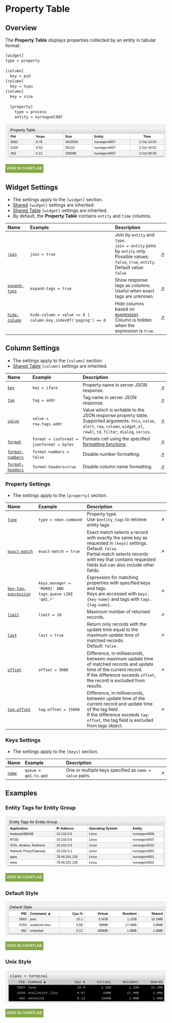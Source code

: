 # Property Table

## Overview

The **Property Table** displays properties collected by an entity in tabular format.

```ls
[widget]
type = property

[column]
  key = pid
[column]
  key = %cpu
[column]
  key = size

  [property]
    type = process
    entity = nurswgvml007
```

![](./images/property-table.png)

[![](../../images/button.png)](https://apps.axibase.com/chartlab/a0e3a687)

## Widget Settings

* The settings apply to the `[widget]` section.
* [Shared](../shared/README.md#widget-settings) `[widget]` settings are inherited.
* [Shared Table](../shared-table/README.md#widget-settings) `[widget]` settings are inherited.
* By default, the **Property Table** contains `entity` and `time` columns.

Name | Example | Description | &nbsp;
:--|:--|:--|:--
<a name="join"></a>[`join`](#join)|`join = true`|Join by `entity` and `type`.<br>`join = entity` joins by `entity` only.<br>Possible values: `false`, `true`, `entity`.<br>Default value: `false`|[↗](https://apps.axibase.com/chartlab/74da0392)|
<a name="expand-tags"></a>[`expand-tags`](#expand-tags)|`expand-tags = true`|Show response tags as columns.<br>Useful when exact tags are unknown.|[↗](https://apps.axibase.com/chartlab/35bca3ba)|
<a name="hide-column"></a>[`hide-column`](#hide-column)|`hide-column = value <= 0 \| column.key.indexOf('paging') == 0`|Hide columns based on [expression](https://axibase.com/docs/atsd/api/meta/expression.html).<br>Column is hidden when the expression is `true`.|[↗](https://apps.axibase.com/chartlab/f860126d)|

## Column Settings

* The settings apply to the `[column]` section.
* [Shared Table](../shared-table/README.md#column-settings) `[column]` settings are inherited.

Name | Example | Description | &nbsp;
:--|:--|:--|:--
<a name="key"></a>[`key`](#key)|`key = iface`|Property name in server JSON response.|[↗](https://apps.axibase.com/chartlab/a37ebd8e)|
<a name="tag"></a>[`tag`](#tag)|`tag = addr`|Tag name in server JSON response.|[↗](https://apps.axibase.com/chartlab/681f535a/7/)|
<a name="value"></a>[`value`](#value)|`value = row.tags.addr`|Value which is writable to the JSON response property table.<br>Supported arguments: `this`, `value`, `alert`, `row`, `column`, `widget`, `el`, `rowEl`, `td`, `filter`, `dialog`, `series`.|[↗](https://apps.axibase.com/chartlab/681f535a/8/)|
<a name="format"></a>[`format`](#format)|`format = isoformat = jsonformat = bytes`|Formats cell using the specified [formatting functions](../../syntax/format-settings.md).|[↗](https://apps.axibase.com/chartlab/511b2c80/2/)|
<a name="format-numbers"></a>[`format-numbers`](#format-numbers)|`format-numbers = false`|Disable number formatting.|[↗](https://apps.axibase.com/chartlab/1309a5ab)|
<a name="format-headers"></a>[`format-headers`](#format-headers)|`format-headers=true`|Disable column name formatting.|[↗](https://apps.axibase.com/chartlab/99717743/3/)|

### Property Settings

* The settings apply to the `[property]` section.

Name | Example | Description | &nbsp;
:--|:--|:--|:--
<a name="type"></a>[`type`](#type)|`type = nmon.command`|Property type.<br>Use `$entity_tags` to retrieve entity tags.|↗
<a name="exact-match"></a>[`exact-match`](#exact-match)|`exact-match = true`|Exact match selects a record with exactly the same key as requested in `[keys]` settings.<br>Default: `false`.<br>Partial match selects records with key that contains requested fields but can also include other fields.|↗
<a name="keys-tag-expression"></a>[`key-tag-expression`](#keys-manager)|`keys.manager = 'MGR01' AND tags.queue LIKE 'qm1.*'`|Expression for matching properties with specified keys and tags.<br>Keys are accessed with `keys.{key-name}` and tags with `tags.{tag-name}`.|↗
<a name="limit"></a>[`limit`](#limit)|`limit = 10`|Maximum number of returned records.|↗
<a name="last"></a>[`last`](#last)|`last = true`|Return only records with the update time equal to the maximum update time of matched records.<br>Default: `false`.|↗
<a name="offset"></a>[`offset`](#offset)|`offset = 5000`|Difference, in milliseconds, between maximum update time of matched records and update time of the current record.<br>If the difference exceeds `offset`, the record is excluded from results.|↗
<a name="tag-offset"></a>[`tag-offset`](#tag-offset)|`tag-offset = 15000`|Difference, in milliseconds, between update time of the current record and update time of the tag field.<br>If the difference exceeds `tag-offset`, the tag field is excluded from tags object.|↗

### Keys Settings

* The settings apply to the `[keys]` section.

Name | Example | Description | &nbsp;
:--|:--|:--|:--
<a name="name"></a>[`name`](#name)|`queue = qm1.to.qm3`|One or multiple keys specified as `name = value` pairs.|↗

## Examples

### Entity Tags for Entity Group

![](./images/entity-tags-for-entity-groups.png)

[![](../../images/button.png)](https://apps.axibase.com/chartlab/09255557)

### Default Style

![](./images/default-style.png)

[![](../../images/button.png)](https://apps.axibase.com/chartlab/fc06d6f0)

### Unix Style

![](./images/class-terminal.png)

[![](../../images/button.png)](https://apps.axibase.com/chartlab/a1b538a8)
